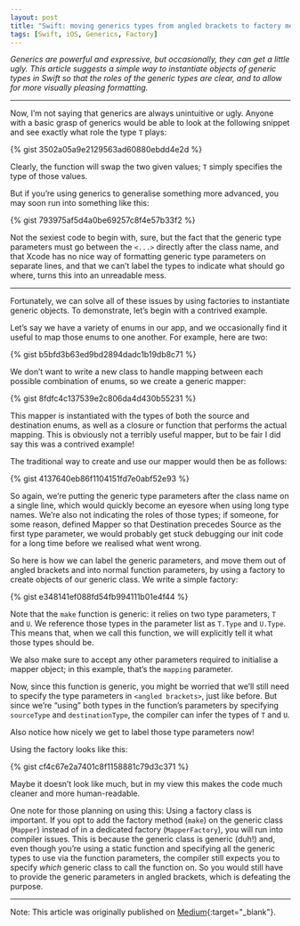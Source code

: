 ```yaml
---
layout: post
title: "Swift: moving generics types from angled brackets to factory method parameters"
tags: [Swift, iOS, Generics, Factory]
---
```


_Generics are powerful and expressive, but occasionally, they can get a little ugly. This article suggests a simple way to instantiate objects of generic types in Swift so that the roles of the generic types are clear, and to allow for more visually pleasing formatting._

---

Now, I’m not saying that generics are always unintuitive or ugly. Anyone with a basic grasp of generics would be able to look at the following snippet and see exactly what role the type `T` plays:

{% gist 3502a05a9e2129563ad60880ebdd4e2d %}

Clearly, the function will swap the two given values; `T` simply specifies the type of those values.

But if you’re using generics to generalise something more advanced, you may soon run into something like this:

{% gist 793975af5d4a0be69257c8f4e57b33f2 %}

Not the sexiest code to begin with, sure, but the fact that the generic type parameters must go between the `<...>` directly after the class name, and that Xcode has no nice way of formatting generic type parameters on separate lines, and that we can’t label the types to indicate what should go where, turns this into an unreadable mess.

---

Fortunately, we can solve all of these issues by using factories to instantiate generic objects. To demonstrate, let’s begin with a contrived example.

Let’s say we have a variety of enums in our app, and we occasionally find it useful to map those enums to one another. For example, here are two:

{% gist b5bfd3b63ed9bd2894dadc1b19db8c71 %}

We don’t want to write a new class to handle mapping between each possible combination of enums, so we create a generic mapper:

{% gist 8fdfc4c137539e2c806da4d430b55231 %}

This mapper is instantiated with the types of both the source and destination enums, as well as a closure or function that performs the actual mapping. This is obviously not a terribly useful mapper, but to be fair I did say this was a contrived example!

The traditional way to create and use our mapper would then be as follows:

{% gist 4137640eb86f1104151fd7e0abf52e93 %}

So again, we’re putting the generic type parameters after the class name on a single line, which would quickly become an eyesore when using long type names. We’re also not indicating the roles of those types; if someone, for some reason, defined Mapper so that Destination precedes Source as the first type parameter, we would probably get stuck debugging our init code for a long time before we realised what went wrong.

So here is how we can label the generic parameters, and move them out of angled brackets and into normal function parameters, by using a factory to create objects of our generic class. We write a simple factory:

{% gist e348141ef088fd54fb994111b01e4f44 %}

Note that the `make` function is generic: it relies on two type parameters, `T` and `U`. We reference those types in the parameter list as `T.Type` and `U.Type`. This means that, when we call this function, we will explicitly tell it what those types should be.

We also make sure to accept any other parameters required to initialise a mapper object; in this example, that’s the `mapping` parameter.

Now, since this function is generic, you might be worried that we’ll still need to specify the type parameters in `<angled brackets>`, just like before. But since we’re “using” both types in the function’s parameters by specifying `sourceType` and `destinationType`, the compiler can infer the types of `T` and `U`.

Also notice how nicely we get to label those type parameters now!

Using the factory looks like this:

{% gist cf4c67e2a7401c8f1158881c79d3c371 %}

Maybe it doesn’t look like much, but in my view this makes the code much cleaner and more human-readable.

One note for those planning on using this: Using a factory class is important. If you opt to add the factory method (`make`) on the generic class (`Mapper`) instead of in a dedicated factory (`MapperFactory`), you will run into compiler issues. This is because the generic class is generic (duh!) and, even though you’re using a static function and specifying all the generic types to use via the function parameters, the compiler still expects you to specify _which_ generic class to call the function on. So you would still have to provide the generic parameters in angled brackets, which is defeating the purpose.

---

Note: This article was originally published on [Medium](https://medium.com/@phlippie.bosman/swift-generics-moving-type-parameters-out-of-angled-brackets-and-into-factory-methods-a2f7f8b06961){:target="_blank"}.